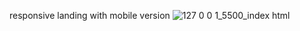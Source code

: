 responsive landing with mobile version
![127 0 0 1_5500_index html](https://user-images.githubusercontent.com/89077026/219364224-807e8163-236f-4a7d-b309-8e23e305ce7b.png)
